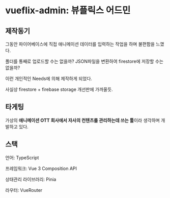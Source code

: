 # vueflix-admin: 뷰플릭스 어드민

## 제작동기
그동안 파이어베이스에 직접 애니메이션 데이터를 입력하는 작업을 하며 불편함을 느꼈다.

폴더를 통째로 업로드할 수는 없을까? JSON파일을 변환하여 firestore에 저장할 수는 없을까?

이런 개인적인 Needs에 의해 제작하게 되었다.

사실상 firestore + firebase storage 개선판에 가까울듯.

## 타게팅
가상의 **애니메이션 OTT 회사에서 자사의 컨텐츠를 관리하는데 쓰는 툴**이라 생각하며 개발하고 있다.

## 스택
언어: TypeScript

프레임워크: Vue 3 Composition API

상태관리 라이브러리: Pinia

라우터: VueRouter
